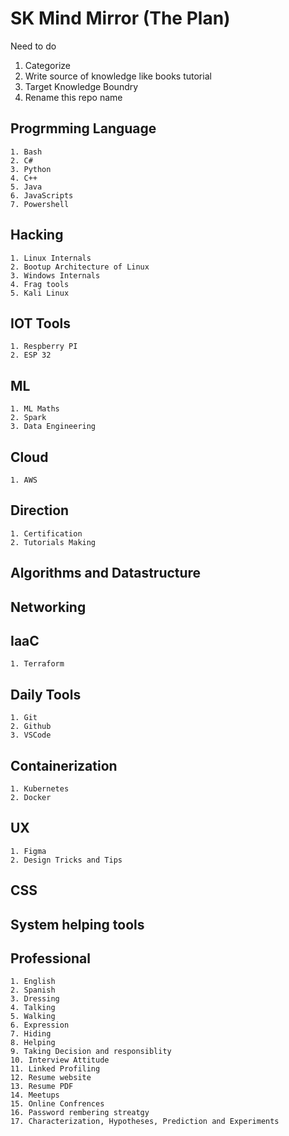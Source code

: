 # SK Mind Mirror (The Plan)

Need to do

1. Categorize
2. Write source of knowledge like books tutorial
3. Target Knowledge Boundry
4. Rename this repo name

## Progrmming Language

    1. Bash
    2. C#
    3. Python
    4. C++
    5. Java
    6. JavaScripts
    7. Powershell

## Hacking

    1. Linux Internals
    2. Bootup Architecture of Linux
    3. Windows Internals
    4. Frag tools
    5. Kali Linux

## IOT Tools

    1. Respberry PI
    2. ESP 32

## ML

    1. ML Maths
    2. Spark
    3. Data Engineering

## Cloud

    1. AWS

## Direction

    1. Certification
    2. Tutorials Making

## Algorithms and Datastructure

## Networking

## IaaC

    1. Terraform

## Daily Tools

    1. Git
    2. Github
    3. VSCode

## Containerization

    1. Kubernetes
    2. Docker

## UX

    1. Figma
    2. Design Tricks and Tips

## CSS

## System helping tools

## Professional

    1. English
    2. Spanish
    3. Dressing
    4. Talking
    5. Walking
    6. Expression
    7. Hiding
    8. Helping
    9. Taking Decision and responsiblity
    10. Interview Attitude
    11. Linked Profiling
    12. Resume website
    13. Resume PDF
    14. Meetups
    15. Online Confrences
    16. Password rembering streatgy
    17. Characterization, Hypotheses, Prediction and Experiments
